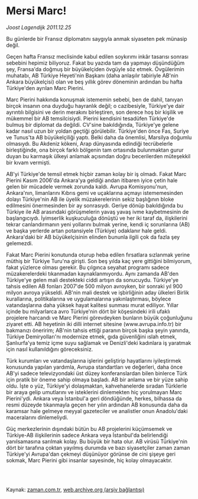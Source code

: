 # Mersi Marc!

*Joost Lagendijk 2011.12.25*

<td class="columnist-detail">
<p>Bu günlerde bir Fransız diplomatını saygıyla anmak siyaseten pek münasip değil.</p>
<p>
<div id="haberMetinDiv">
<p> Geçen hafta Fransız meclisinde kabul edilen soykırımı inkâr tasarısı sonrası sebebini hepimiz biliyoruz. Fakat bu yazıda tam da yapmayı düşündüğüm şey, Fransa'da doğmuş bir büyükelçiden övgüyle söz etmek. Övgülerimin muhatabı, AB Türkiye Heyeti'nin Başkanı (daha anlaşılır tabiriyle AB'nin Ankara büyükelçisi) olan ve beş yıllık görev döneminin ardından bu hafta Türkiye'den ayrılan Marc Pierini.
<p>Marc Pierini hakkında konuşmak istememin sebebi, ben de dahil, tanıyan birçok insanın ona duyduğu hayranlık değil; o cazibesiyle, Türkiye'ye dair ayrıntılı bilgisini ve derin merakını birleştiren, son derece hoş bir kişilik ve mükemmel bir AB temsilcisiydi. Pierini kendisini tesadüfen Türkiye'de bulmuş bir diplomat da değildi. CV'sine bakıldığında, Türkiye'ye gelene kadar nasıl uzun bir yoldan geçtiği görülebilir. Türkiye'den önce Fas, Suriye ve Tunus'ta AB büyükelçiliği yaptı. Belki daha da önemlisi, Marsilya doğumlu olmasıydı. Bu Akdeniz kökeni, Arap dünyasında edindiği tecrübelerle birleştiğinde, ona birçok farklı bölgenin tam ortasında bulunmaktan gurur duyan bu karmaşık ülkeyi anlamak açısından doğru becerilerden müteşekkil bir kıvam vermişti.
<p>AB'yi Türkiye'de temsil etmek hiçbir zaman kolay bir iş olmadı. Fakat Marc Pierini Kasım 2006'da Ankara'ya geldiği andan itibaren iyice çetin hale gelen bir mücadele vermek zorunda kaldı. Avrupa Komisyonu'nun, Ankara'nın, limanlarını Kıbrıs gemi ve uçaklarına açmayı istememesinden dolayı Türkiye'nin AB ile üyelik müzakerelerinin sekiz başlığının bloke edilmesini önermesinden bir ay sonrasıydı. Geriye dönüp bakıldığında bu Türkiye ile AB arasındaki görüşmelerin yavaş yavaş ivme kaybetmesinin de başlangıcıydı. İyimserlik kuşkuculuğa dönüştü ve her iki taraf da, ilişkilerini tekrar canlandırmanın yeni yollarını bulmak yerine, kendi iç sorunlarına (AB) ve başka yerlerde artan potansiyele (Türkiye) odaklanır hale geldi. Ankara'daki bir AB büyükelçisinin elinden bununla ilgili çok da fazla şey gelemezdi.
<p>Fakat Marc Pierini konutunda oturup heba edilen fırsatlara sızlanmak yerine müthiş bir Türkiye Turu'na girişti. Son beş yılda kaç yere gittiğini bilmiyorum, fakat yüzlerce olması gerekir. Bu çılgınca seyahat programı sadece müzakerelerdeki tıkanmadan kaynaklanmıyordu. Aynı zamanda AB'den Türkiye'ye gelen mali destekteki ciddi artışın da sonucuydu. Türkiye'ye tahsis edilen AB fonları 2007'de 500 milyon avroyken, bir sonraki yıl 900 milyon avroya yükseldi. AB'nin mali destek ve işbirliğinin aday ülkeleri Birlik kurallarına, politikalarına ve uygulamalarına yakınlaştırması, böylece vatandaşlarına daha yüksek hayat kalitesi sunması murat ediliyor. Yıllar içinde bu milyarlarca avro Türkiye'nin dört bir köşesindeki irili ufaklı projelere harcandı ve Marc Pierini görevdeyken bunların büyük çoğunluğunu ziyaret etti. AB heyetinin iki dilli internet sitesine (www.avrupa.info.tr) bir bakmanızı öneririm; AB'nin tahsis ettiği paranın birçok başka şeyin yanında, Türkiye Demiryolları'nı modernize etmek, gıda güvenliğini ıslah etmek, Şanlıurfa'ya temiz içme suyu sağlamak ve Denizli'deki kadınlara iş yaratmak için nasıl kullanıldığını göreceksiniz.
<p>Türk kurumları ve vatandaşlarına işlerini geliştirip hayatlarını iyileştirmek konusunda yapılan yardımla, Avrupa standartları ve değerleri, daha önce AB'yi sadece televizyondaki üst düzey konferanslardan bilen binlerce Türk için pratik bir öneme sahip olmaya başladı. AB bir anlama ve bir yüze sahip oldu. İşte o yüz, Türkiye'yi dolaşmaktan, kahvehanelerde sıradan Türklerle bir araya gelip umutlarını ve isteklerini dinlemekten hiç yorulmayan Marc Pierini'ydi. Ankara veya İstanbul'a geri döndüğünde, herkes, bilhassa da resmi düzeyde tıkanmayla geçen her yılın ardından AB konusunda daha da karamsar hale gelmeye meyyal gazeteciler ve analistler onun Anadolu'daki maceralarını dinlemeliydi.
<p>Güç merkezlerinin dışındaki bütün bu AB projelerini küçümsemek ve Türkiye-AB ilişkilerinin sadece Ankara veya İstanbul'da belirlendiği yanılsamasına sarılmak kolay. Bu büyük bir hata olur. AB virüsü Türkiye'nin dört bir tarafına çoktan yayılmış durumda ve bazı siyasetçiler zaman zaman Türkiye'yi Avrupa'dan çekmeyi düşünüyor görünse de cini şişeye geri sokmak, Marc Pierini gibi insanlar sayesinde, hiç kolay olmayacaktır. </p></p></p></p></p></p></div>
</p>


<p><br>
		 </br></p></td>

Kaynak: [zaman.com.tr](http://zaman.com.tr/yazar.do?yazino=1219386), [web.archive.org (arşiv bağlantısı)](http://web.archive.org/web/20120129124122/http://zaman.com.tr/yazar.do?yazino=1219386)

